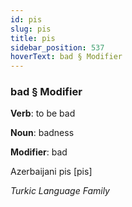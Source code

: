 ```yaml
---
id: pis
slug: pis
title: pis
sidebar_position: 537
hoverText: bad § Modifier
---
```


### bad § Modifier

**Verb**: to be bad

**Noun**: badness

**Modifier**: bad

Azerbaijani pis [pis]

*Turkic Language Family*